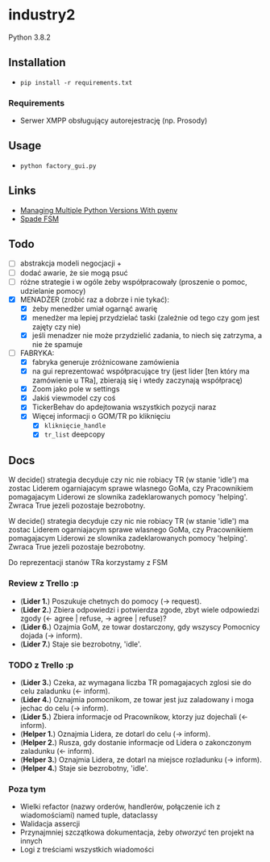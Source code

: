 # industry2

Python 3.8.2

## Installation

- `pip install -r requirements.txt`

### Requirements

- Serwer XMPP obsługujący autorejestrację (np. Prosody)

## Usage

- `python factory_gui.py`

## Links

- [Managing Multiple Python Versions With pyenv](https://realpython.com/intro-to-pyenv/)
- [Spade FSM](https://spade-mas.readthedocs.io/en/latest/behaviours.html?highlight=state#finite-state-machine-behaviour)


## Todo

- [ ] abstrakcja modeli negocjacji + 
- [ ] dodać awarie, że sie mogą psuć
- [ ] różne strategie i w ogóle żeby współpracowały (proszenie o pomoc, udzielanie pomocy)
- [x] MENADŻER (zrobić raz a dobrze i nie tykać):
    - [x] żeby menedżer umiał ogarnąć awarię
    - [x] menedżer ma lepiej przydzielać taski (zależnie od tego czy gom jest zajęty czy nie)
    - [x] jeśli menadzer nie może przydzielić zadania, to niech się zatrzyma, a nie że spamuje
- [ ] FABRYKA:
    - [x] fabryka generuje zróżnicowane zamówienia
    - [x] na gui reprezentować współpracujące try (jest lider [ten który ma zamówienie u TRa], zbierają się i wtedy zaczynają współpracę)
    - [x] Zoom jako pole w settings
    - [x] Jakiś viewmodel czy coś
    - [x] TickerBehav do apdejtowania wszystkich pozycji naraz
    - [x] Więcej informacji o GOM/TR po kliknięciu
      - [x] `kliknięcie_handle`
      - [x] `tr_list` deepcopy

## Docs
W decide() strategia decyduje czy nic nie robiacy TR (w stanie 'idle') ma zostac Liderem ogarniajacym sprawe wlasnego
GoMa, czy Pracownikiem pomagajacym Liderowi ze slownika zadeklarowanych pomocy 'helping'. Zwraca True jezeli pozostaje
bezrobotny.

W decide() strategia decyduje czy nic nie robiacy TR (w stanie 'idle') ma zostac Liderem ogarniajacym sprawe wlasnego
GoMa, czy Pracownikiem pomagajacym Liderowi ze slownika zadeklarowanych pomocy 'helping'. Zwraca True jezeli pozostaje
bezrobotny.

Do reprezentacji stanów TRa korzystamy z FSM

### Review z Trello :p
- (**Lider 1.**) Poszukuje chetnych do pomocy (-> request).
- (**Lider 2.**) Zbiera odpowiedzi i potwierdza zgode, zbyt wiele odpowiedzi zgody (<- agree | refuse, -> agree | refuse)?
- (**Lider 6.**) Ozajmia GoM, ze towar dostarczony, gdy wszyscy Pomocnicy dojada (-> inform).
- (**Lider 7.**) Staje sie bezrobotny, 'idle'.

### TODO z Trello :p
- (**Lider 3.**) Czeka, az wymagana liczba TR pomagajacych zglosi sie do celu zaladunku (<- inform).
- (**Lider 4.**) Oznajmia pomocnikom, ze towar jest juz zaladowany i moga jechac do celu (-> inform).
- (**Lider 5.**) Zbiera informacje od Pracownikow, ktorzy juz dojechali (<- inform).
- (**Helper 1.**) Oznajmia Lidera, ze dotarl do celu (-> inform).
- (**Helper 2.**) Rusza, gdy dostanie informacje od Lidera o zakonczonym zaladunku (<- inform).
- (**Helper 3.**) Oznajmia Lidera, ze dotarl na miejsce rozladunku (-> inform).
- (**Helper 4.**) Staje sie bezrobotny, 'idle'.

### Poza tym
- Wielki refactor (nazwy orderów, handlerów, połączenie ich z wiadomościami) named tuple, dataclassy
- Walidacja assercji
- Przynajmniej szczątkowa dokumentacja, żeby *otworzyć* ten projekt na innych 
- Logi z treściami wszystkich wiadomości
